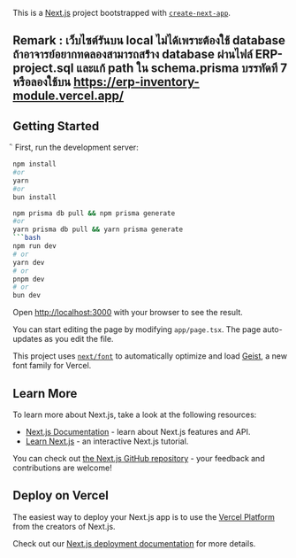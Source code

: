 This is a [Next.js](https://nextjs.org) project bootstrapped with [`create-next-app`](https://nextjs.org/docs/app/api-reference/cli/create-next-app).


## Remark : เว็บไซต์รันบน local ไม่ได้เพราะต้องใช้ database ถ้าอาจารย์อยากทดลองสามารถสร้่าง database ผ่านไฟล์ ERP-project.sql และแก้ path ใน schema.prisma บรรทัดที 7 หรือลองใช้บน https://erp-inventory-module.vercel.app/

## Getting Started
ิ
First, run the development server:
```bash
npm install 
#or
yarn
#or
bun install
```
```bash
npm prisma db pull && npm prisma generate
#or
yarn prisma db pull && yarn prisma generate
```bash
npm run dev
# or
yarn dev
# or
pnpm dev
# or
bun dev
```

Open [http://localhost:3000](http://localhost:3000) with your browser to see the result.

You can start editing the page by modifying `app/page.tsx`. The page auto-updates as you edit the file.

This project uses [`next/font`](https://nextjs.org/docs/app/building-your-application/optimizing/fonts) to automatically optimize and load [Geist](https://vercel.com/font), a new font family for Vercel.

## Learn More

To learn more about Next.js, take a look at the following resources:

- [Next.js Documentation](https://nextjs.org/docs) - learn about Next.js features and API.
- [Learn Next.js](https://nextjs.org/learn) - an interactive Next.js tutorial.

You can check out [the Next.js GitHub repository](https://github.com/vercel/next.js) - your feedback and contributions are welcome!

## Deploy on Vercel

The easiest way to deploy your Next.js app is to use the [Vercel Platform](https://vercel.com/new?utm_medium=default-template&filter=next.js&utm_source=create-next-app&utm_campaign=create-next-app-readme) from the creators of Next.js.

Check out our [Next.js deployment documentation](https://nextjs.org/docs/app/building-your-application/deploying) for more details.

